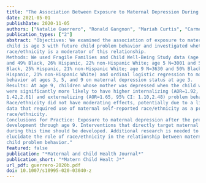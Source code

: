 ```yaml
---
title: "The Association Between Exposure to Maternal Depression During Year 2 of a Child's Life and Future Child Problem Behavior"
date: 2021-05-01
publishDate: 2020-11-05
authors: ["Natalie Guerrero", "Ronald Gangnon", "Mariah Curtis", "Carmen Valdez", "Deb Ehrenthal", "Elizabeth Jacobs"]
publication_types: ["2"]
abstract: "Objectives: We examined the association of exposure to maternal depression when a
child is age 3 with future child problem behavior and investigated whether
race/ethnicity is a moderator of this relationship.
Methods: We used Fragile Families and Child Well-Being Study data (age 3 N=3288
and 49% Black, 26% Hispanic, 22% non-Hispanic White; age 5 N=3001 and 51%
Black, 25% Hispanic, 21% non-Hispanic White; age 9 N=3630 and 50% Black, 25%
Hispanic, 21% non-Hispanic White) and ordinal logistic regression to model problem
behavior at ages 3, 5, and 9 on maternal depression status at age 3.
Results: At age 9, children whose mother was depressed when the child was age 3
were significantly more likely to have higher internalizing (AOR=1.92, 95% CI:
1.42,2.61) and externalizing (AOR=1.65, 95% CI: 1.10,2.48) problem behavior scores.
Race/ethnicity did not have moderating effects, potentially due to a limitation of the
data that required use of maternal self-reported race/ethnicity as a proxy for child
race/ethnicity.
Conclusions for Practice: Exposure to maternal depression after the prenatal and perinatal periods may have a negative association with children’s behavioral
development through age 9. Interventions that directly target maternal depression
during this time should be developed. Additional research is needed to further
elucidate the role of race/ethnicity in the relationship between maternal depression and
child problem behavior."
featured: false
publication: "*Maternal and Child Health Journal*"
publication_short: "*Matern Child Healt J*"
url_pdf: guerrero-2020b.pdf
doi: 10.1007/s10995-020-03040-z
---
```


